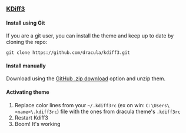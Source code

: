 ### [KDiff3](http://kdiff3.sourceforge.net)

#### Install using Git

If you are a git user, you can install the theme and keep up to date by cloning the repo:

    git clone https://github.com/dracula/kdiff3.git

#### Install manually

Download using the [GitHub .zip download](https://github.com/dracula/kdiff3/archive/master.zip) option and unzip them.

#### Activating theme

1. Replace color lines from your `~/.kdiff3rc` (ex on win: `C:\Users\<name>\.kdiff3rc`)  file with the ones from dracula theme's `.kdiff3rc`
2. Restart Kdiff3
3. Boom! It's working

